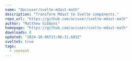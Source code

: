 ```yaml
---
name: "@accuser/svelte-mdast-math"
description: "Transform Mdast to Svelte components."
repo_url: "https://github.com/accuser/svelte-mdast-math"
author: "Matthew Gibbons"
homepage: "https://github.com/accuser/svelte-mdast-math"
downloads: 8
updated: "2024-10-06T13:06:31.603Z"
svelte5: true
tags: 
  - content
---
```

